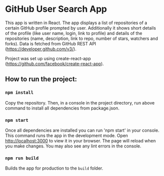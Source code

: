 # GitHub User Search App
This app is written in React. The app displays a list of repositories of a certain GitHub profile prompted by user.
Additionally it shows short details of the profile (like user name, login, link to profile) and details of the repositories (name, description, link to repo, number of stars, watchers and forks).
Data is fetched from GitHub REST API (https://developer.github.com/v3/).

Project was set up using create-react-app (https://github.com/facebook/create-react-app).

## How to run the project:

### `npm install`

Copy the repository. Then, in a console in the project directory, run above command to install all dependencies from package.json.

### `npm start`

Once all dependencies are installed you can run 'npm start' in your console.
This command runs the app in the development mode.
Open [http://localhost:3000](http://localhost:3000) to view it in your browser.
The page will reload when you make changes.
You may also see any lint errors in the console.

### `npm run build`

Builds the app for production to the `build` folder.



